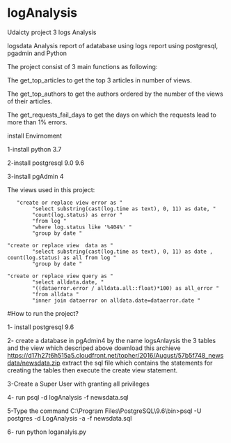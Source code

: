 # logAnalysis
Udaicty project 3 logs Analysis

logsdata Analysis report of adatabase using logs report using postgresql, pgadmin and Python
 

The project consist of 3 main functions as following:

  The get_top_articles to get the top 3 articles in number of views.

  The get_top_authors to get the authors ordered by the number of the views of their articles.

  The get_requests_fail_days to get the days on which the requests lead to more than 1% errors.

install Envirnoment 

1-install python 3.7 

2-install postgresql 9.0 9.6 

3-install pgAdmin 4 

The views used in this project:

       "create or replace view error as "
            "select substring(cast(log.time as text), 0, 11) as date, "
            "count(log.status) as error "
            "from log "
            "where log.status like '%404%' "
            "group by date "
            
    "create or replace view  data as "
            "select substring(cast(log.time as text), 0, 11) as date , count(log.status) as all from log "
            "group by date "
            
    "create or replace view query as "
            "select alldata.date, "
            "((dataerror.error / alldata.all::float)*100) as all_error "
            "from alldata "
            "inner join dataerror on alldata.date=dataerror.date "
       
              
 #How to run the project?

1- install postgresql 9.6

2- create a database in pgAdmin4 by the name logsAnlaysis the 3 tables and the view which descriped above download this archieve
https://d17h27t6h515a5.cloudfront.net/topher/2016/August/57b5f748_newsdata/newsdata.zip
extract the sql file which contains the statements for creating the tables then execute the create view statement.

3-Create a Super User with granting all privileges 

4- run psql -d logAnalysis -f newsdata.sql

5-Type the command C:\Program Files\PostgreSQL\9.6\bin>psql -U postgres -d LogAnalysis -a -f newsdata.sql

6- run python loganalyis.py
